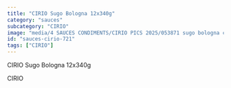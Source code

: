```yaml
---
title: "CIRIO Sugo Bologna 12x340g"
category: "sauces"
subcategory: "CIRIO"
image: "media/4 SAUCES CONDIMENTS/CIRIO PICS 2025/053871 sugo bologna cirio 12x340 trk.jpg"
id: "sauces-cirio-721"
tags: ["CIRIO"]
---
```


CIRIO Sugo Bologna 12x340g

CIRIO
